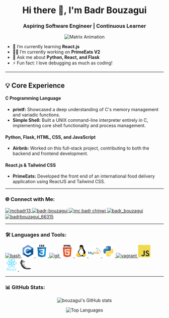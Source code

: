 <h1 align="center">Hi there 👋, I'm Badr Bouzagui</h1>
<h3 align="center">Aspiring Software Engineer | Continuous Learner</h3>

<p align="center">
  <img src="https://cdna.artstation.com/p/assets/images/images/028/102/058/original/pixel-jeff-matrix-s.gif?1593487263" alt="Matrix Animation" width="1500" height="400" />
</p>


- 🌱 I’m currently learning **React.js**  
- 👨‍💻 I’m currently working on **PrimeEats V2**  
- 💬 Ask me about **Python, React, and Flask**  
- ⚡ Fun fact: I love debugging as much as coding!  

---

<h2 align="left">💡 Core Experience</h2>
<h4>C Programming Language</h4>
<ul>
  <li><strong>printf:</strong> Showcased a deep understanding of C's memory management and variadic functions.</li>
  <li><strong>Simple Shell:</strong> Built a UNIX command-line interpreter entirely in C, implementing core shell functionality and process management.</li>
</ul>

<h4>Python, Flask, HTML, CSS, and JavaScript</h4>
<ul>
  <li><strong>Airbnb:</strong> Worked on this full-stack project, contributing to both the backend and frontend development.</li>
</ul>

<h4>React.js & Tailwind CSS</h4>
<ul>
  <li><strong>PrimeEats:</strong> Developed the front end of an international food delivery application using ReactJS and Tailwind CSS.</li>
</ul>

---

<h3 align="left">🌐 Connect with Me:</h3>
<p align="left">
  <a href="https://twitter.com/mcbadr13" target="blank">
    <img align="center" src="https://raw.githubusercontent.com/rahuldkjain/github-profile-readme-generator/master/src/images/icons/Social/twitter.svg" alt="mcbadr13" height="30" width="40" />
  </a>
  <a href="https://linkedin.com/in/badr-bouzagui" target="blank">
    <img align="center" src="https://raw.githubusercontent.com/rahuldkjain/github-profile-readme-generator/master/src/images/icons/Social/linked-in-alt.svg" alt="badr-bouzagui" height="30" width="40" />
  </a>
  <a href="https://fb.com/mc badr chinwi" target="blank">
    <img align="center" src="https://raw.githubusercontent.com/rahuldkjain/github-profile-readme-generator/master/src/images/icons/Social/facebook.svg" alt="mc badr chinwi" height="30" width="40" />
  </a>
  <a href="https://instagram.com/badr_bouzagui" target="blank">
    <img align="center" src="https://raw.githubusercontent.com/rahuldkjain/github-profile-readme-generator/master/src/images/icons/Social/instagram.svg" alt="badr_bouzagui" height="30" width="40" />
  </a>
  <a href="https://discord.gg/badrbouzagui_66315" target="blank">
    <img align="center" src="https://raw.githubusercontent.com/rahuldkjain/github-profile-readme-generator/master/src/images/icons/Social/discord.svg" alt="badrbouzagui_66315" height="30" width="40" />
  </a>
</p>

---

<h3 align="left">🛠️ Languages and Tools:</h3>
<p align="left"> 
  <a href="https://www.gnu.org/software/bash/" target="_blank" rel="noreferrer"> 
    <img src="https://www.vectorlogo.zone/logos/gnu_bash/gnu_bash-icon.svg" alt="bash" width="40" height="40"/> 
  </a> 
  <a href="https://www.cprogramming.com/" target="_blank" rel="noreferrer"> 
    <img src="https://raw.githubusercontent.com/devicons/devicon/master/icons/c/c-original.svg" alt="c" width="40" height="40"/> 
  </a> 
  <a href="https://www.w3schools.com/css/" target="_blank" rel="noreferrer"> 
    <img src="https://raw.githubusercontent.com/devicons/devicon/master/icons/css3/css3-original-wordmark.svg" alt="css3" width="40" height="40"/> 
  </a> 
  <a href="https://git-scm.com/" target="_blank" rel="noreferrer"> 
    <img src="https://www.vectorlogo.zone/logos/git-scm/git-scm-icon.svg" alt="git" width="40" height="40"/> 
  </a> 
  <a href="https://www.w3.org/html/" target="_blank" rel="noreferrer"> 
    <img src="https://raw.githubusercontent.com/devicons/devicon/master/icons/html5/html5-original-wordmark.svg" alt="html5" width="40" height="40"/> 
  </a> 
  <a href="https://www.linux.org/" target="_blank" rel="noreferrer"> 
    <img src="https://raw.githubusercontent.com/devicons/devicon/master/icons/linux/linux-original.svg" alt="linux" width="40" height="40"/> 
  </a> 
  <a href="https://www.mysql.com/" target="_blank" rel="noreferrer"> 
    <img src="https://raw.githubusercontent.com/devicons/devicon/master/icons/mysql/mysql-original-wordmark.svg" alt="mysql" width="40" height="40"/> 
  </a> 
  <a href="https://www.python.org" target="_blank" rel="noreferrer"> 
    <img src="https://raw.githubusercontent.com/devicons/devicon/master/icons/python/python-original.svg" alt="python" width="40" height="40"/> 
  </a> 
  <a href="https://www.vagrantup.com/" target="_blank" rel="noreferrer"> 
    <img src="https://www.vectorlogo.zone/logos/vagrantup/vagrantup-icon.svg" alt="vagrant" width="40" height="40"/> 
  </a> 
  <a href="https://developer.mozilla.org/en-US/docs/Web/JavaScript" target="_blank" rel="noreferrer"> 
    <img src="https://raw.githubusercontent.com/devicons/devicon/master/icons/javascript/javascript-original.svg" alt="javascript" width="40" height="40"/> 
  </a> 
  <a href="https://reactjs.org/" target="_blank" rel="noreferrer"> 
    <img src="https://raw.githubusercontent.com/devicons/devicon/master/icons/react/react-original-wordmark.svg" alt="react" width="40" height="40"/> 
  </a> 
  <a href="https://flask.palletsprojects.com/" target="_blank" rel="noreferrer"> 
    <img src="https://raw.githubusercontent.com/devicons/devicon/master/icons/flask/flask-original.svg" alt="flask" width="40" height="40"/> 
  </a>
</p>

---

<h3 align="left">📊 GitHub Stats:</h3>
<p align="center">
  <img src="https://github-readme-stats.vercel.app/api?username=bouzagui&show_icons=true&theme=radical" alt="bouzagui's GitHub stats" />
</p>
<p align="center">
  <img src="https://github-readme-stats.vercel.app/api/top-langs/?username=bouzagui&layout=compact&theme=radical" alt="Top Languages" />
</p>

